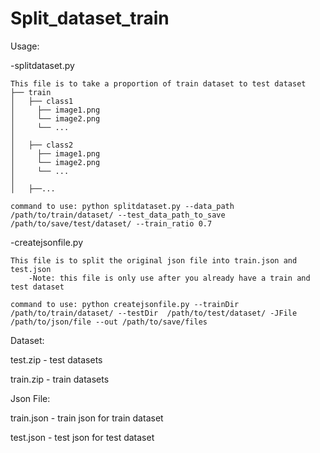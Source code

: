 # Split_dataset_train

Usage: 

  -splitdataset.py
  
    This file is to take a proportion of train dataset to test dataset
    ├── train
    │   ├── class1
    │     ├── image1.png
    │     └── image2.png
    │     └── ...
    │     
    │   ├── class2
    │     ├── image1.png
    │     └── image2.png
    │     └── ...
    │
    │   ├──... 
    
    command to use: python splitdataset.py --data_path /path/to/train/dataset/ --test_data_path_to_save /path/to/save/test/dataset/ --train_ratio 0.7
  
  -createjsonfile.py
  
    This file is to split the original json file into train.json and test.json
        -Note: this file is only use after you already have a train and test dataset
    
    command to use: python createjsonfile.py --trainDir /path/to/train/dataset/ --testDir  /path/to/test/dataset/ -JFile /path/to/json/file --out /path/to/save/files 
    
Dataset:

  test.zip  - test datasets
  
  train.zip - train datasets

Json File: 

  train.json - train json for train dataset
  
  test.json  - test json  for test dataset
